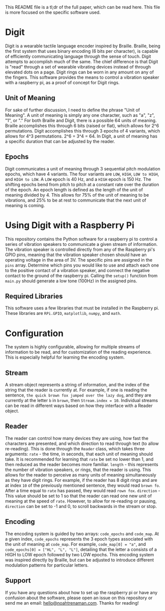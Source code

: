   This README file is a tl;dr of the full paper, which can be read here. This file is more focused on the specific software used.
  
  # Digit
  Digit is a wearable tactile language encoder inspired by Braille. Braille, being the first system that uses binary encoding (6 bits per character), is capable of efficiently communicating language through the sense of touch. Digit attempts to accomplish much of the same. The chief difference is that Digit is "read" through a set of wearable vibrating devices instead of through elevated dots on a page. Digit rings can be worn in any amount on any of the fingers. This software provides the means to control a vibration speaker with a raspberry pi, as a proof of concept for Digit rings.
 
  ## Unit of Meaning
  For sake of further discussion, I need to define the phrase "Unit of Meaning". A unit of meaning is simply any one character, such as "a", "z", "1", or "." For both Braille and Digit, there is a possible 64 units of meaning. Braille accomplishes this through 6 bits (raised or flat), which allows for 2^6 permutations. Digit accomplishes this through 3 epochs of 4 variants, which allows for 4^3 permutations. 2^6 = 3^4 = 64. In Digit, a unit of meaning has a specific duration that can be adjusted by the reader.
  
  ## Epochs
 Digit communicates a unit of meaning through 3 sequential pitch modulation epochs, which have 4 variants. The four variants are `LOW`, `HIGH`, `LOW to HIGH`, and `HIGH to LOW`. A `LOW` epoch is 40 Hz, and a `HIGH` epoch is 150 Hz. The shifting epochs bend from pitch to pitch at a constant rate over the duration of the epoch. An epoch length is defined as the length of the unit of meaning divided by 4. This allows for 75% of the unit of meaning to be vibrations, and 25% to be at rest to communicate that the next unit of meaning is coming.
  
  # Using Digit with a Raspberry Pi
 This repository contains the Python software for a raspberry pi to control a series of vibration speakers to communicate a given stream of information. The vibration speaker is controlled directly from any of the Raspberry pi's GPIO pins, meaning that the vibration speaker chosen should have an operating voltage in the area of 3V. The specific pins are assigned in the `pins` array.
 Determine which pins you would like to use and attach each one to the positive contact of a vibration speaker, and connect the negative contact to the ground of the raspberry pi. Calling the `setup()` function from `main.py` should generate a low tone (100Hz) in the assigned pins.
 
 ## Required Libraries
 This software uses a few libraries that must be installed in the Raspberry pi. These libraries are `RPi.GPIO`, `matplotlib`, `numpy`, and `math`.
  
# Configuration
The system is highly configurable, allowing for multiple streams of information to be read, and for customization of the reading experience. This is especially helpful for learning the encoding system.

## Stream
A stream object represents a string of information, and the index of the string that the reader is currently at. For example, if one is reading the sentence, `the quick brown fox jumped over the lazy dog`, and they are currently at the letter `b` in `brown`, then `Stream.index = 10`. Individual streams can be read in different ways based on how they interface with a Reader object.

## Reader
The reader can control how many devices they are using, how fast the characters are presented, and which direction to read through text (to allow re-reading). This is done through the `Reader` class, which takes three arguments:
`rate` - the time, in seconds, that each unit of meaning should take. It is recommended for learning that `rate` be set no lower than 1, and then reduced as the reader becomes more familiar.
`length` - this represents the number of vibration speakers, or rings, that the reader is using. This allows for the reader to perceive as many units of meaning simultaneously as they have digit rings. For example, if the reader has 8 digit rings and are at index `10` of the previously mentioned sentence, they would read `brown fo`. After a time equal to `rate` has passed, they would read `rown fox`.
`direction` - This value should be set to 1 so that the reader can read one new unit of meaning at the speed of `rate`. However, to allow for re-reading or pausing, `direction` can be set to -1 and 0, to scroll backwards in the stream or stop.

## Encoding
The encoding system is guided by two arrays: `code_epochs` and `code_map`. At a given index, `code_epochs` represents the 3 epoch types associated with the unit of meaning at `code_map`. For example, `code_map[0] = "a"`, and `code_epochs[0] = ["HL", "L", "L"]`, detailing that the letter a consists of a HIGH to LOW epoch followed by two LOW epochs. This encoding system was inspired directly by Braille, but can be adjusted to introduce different modulation patterns for particular letters.

## Support
If you have any questions about how to set up the raspberry pi or have any confusion about the software, please open an issue on this repository or send me an email: hello@noahtrenaman.com. Thanks for reading!

